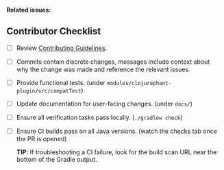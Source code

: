 <!-- Why is this change being made? -->

**Related issues:**

## Contributor Checklist

- [ ] Review [Contributing Guidelines](https://github.com/clojurephant/clojurephant/blob/master/.github/CONTRIBUTING.md).
- [ ] Commits contain discrete changes, messages include context about why the change was made and reference the relevant issues.
- [ ] Provide functional tests. (under `modules/clojurephant-plugin/src/compatTest`)
- [ ] Update documentation for user-facing changes. (under `docs/`)
- [ ] Ensure all verification tasks pass locally. (`./gradlew check`)
- [ ] Ensure CI builds pass on all Java versions. (watch the checks tab once the PR is opened)

  **TIP:** If troubleshooting a CI failure, look for the build scan URL near the bottom of the Gradle output.
